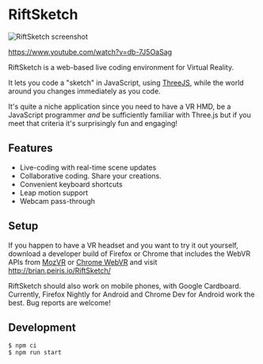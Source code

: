 # RiftSketch
![RiftSketch screenshot](http://i.imgur.com/3XwM1Rk.png)

https://www.youtube.com/watch?v=db-7J5OaSag

RiftSketch is a web-based live coding environment for Virtual Reality.

It lets you code a "sketch" in JavaScript, using
[ThreeJS](http://threejs.org/), while the world around you changes immediately
as you code.

It's quite a niche application since you need to have a VR HMD, be a
JavaScript programmer *and* be sufficiently familiar with Three.js but if you
meet that criteria it's surprisingly fun and engaging!

## Features
- Live-coding with real-time scene updates
- Collaborative coding. Share your creations.
- Convenient keyboard shortcuts
- Leap motion support
- Webcam pass-through

## Setup
If you happen to have a VR headset and you want to try it out yourself, download a
developer build of Firefox or Chrome that includes the WebVR APIs from
[MozVR](https://mozvr.com/#start) or
[Chrome WebVR](https://webvr.info/)
and visit http://brian.peiris.io/RiftSketch/

RiftSketch should also work on mobile phones, with Google Cardboard. Currently,
Firefox Nightly for Android and Chrome Dev for Android work the best. Bug reports
are welcome!

## Development
```
$ npm ci
$ npm run start
```
